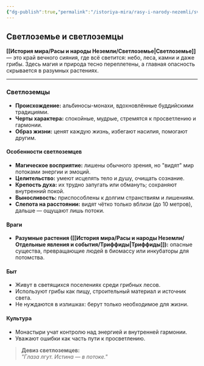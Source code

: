 ```yaml
---
{"dg-publish":true,"permalink":"/istoriya-mira/rasy-i-narody-nezemli/svetlozeme/"}
---
```


## Светлоземье и светлоземцы

**[[История мира/Расы и народы Неземли/Светлоземье\|Светлоземье]]** — это край вечного сияния, где всё светится: небо, леса, камни и даже грибы. Здесь магия и природа тесно переплетены, а главная опасность скрывается в разумных растениях.

---

### Светлоземцы

- **Происхождение:** альбиносы-монахи, вдохновлённые буддийскими традициями.
- **Черты характера:** спокойные, мудрые, стремятся к просветлению и гармонии.
- **Образ жизни:** ценят каждую жизнь, избегают насилия, помогают другим.

#### Особенности светлоземцев

- **Магическое восприятие:** лишены обычного зрения, но "видят" мир потоками энергии и эмоций.
- **Целительство:** умеют исцелять тело и душу, очищать сознание.
- **Крепость духа:** их трудно запугать или обмануть; сохраняют внутренний покой.
- **Выносливость:** приспособлены к долгим странствиям и лишениям.
- **Слепота на расстоянии:** видят чётко только вблизи (до 10 метров), дальше — ощущают лишь потоки.

#### Враги

- **Разумные растения ([[История мира/Расы и народы Неземли/Отдельные явления и события/Триффиды\|Триффиды]]):** опасные существа, превращающие людей в биомассу или инкубаторы для потомства.

#### Быт

- Живут в светящихся поселениях среди грибных лесов.
- Используют грибы как пищу, строительный материал и источник света.
- Не нуждаются в излишках: берут только необходимое для жизни.

#### Культура

- Монастыри учат контролю над энергией и внутренней гармонии.
- Уважают ошибки как часть пути к просветлению.

> **Девиз светлоземцев:**  
> _"Глаза лгут. Истина — в потоке."_
